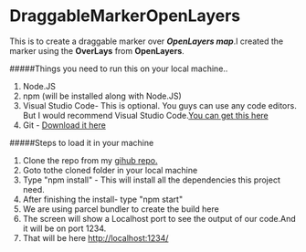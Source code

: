 # DraggableMarkerOpenLayers

This is to create a draggable marker over **_OpenLayers map_**.I created the marker using the **OverLays** from **OpenLayers**.


#####Things you need to run this on your local machine..

1) Node.JS
2) npm (will be installed along with Node.JS)
3) Visual Studio Code- This is optional. You guys can use any code editors. But I would recommend Visual Studio Code.[You can get this here](https://code.visualstudio.com/download)
4) Git - [Download it here](https://git-scm.com/)


#####Steps to load it in your machine

1) Clone the repo from my [gihub repo.](https://github.com/HARIKSREEE/DraggableMarkerOpenLayers)
2) Goto tothe cloned folder in your local machine
3) Type "npm install" - This will install all the dependencies this project need.
4) After finishing the install- type "npm start" 
5) We are using parcel bundler to create the build here
6) The screen will show a Localhost port to see the output of our code.And it will be on port 1234.
7) That will be here [ http://localhost:1234/]( http://localhost:1234/)